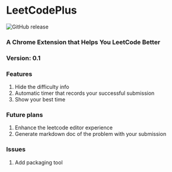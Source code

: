 # LeetCodePlus
![GitHub release](https://img.shields.io/badge/Release-v0.1-green.svg)
### A Chrome Extension that Helps You LeetCode Better

### Version: 0.1

### Features
1. Hide the difficulty info
2. Automatic timer that records your successful submission 
3. Show your best time


### Future plans
1. Enhance the leetcode editor experience
2. Generate markdown doc of the problem with your submission

### Issues
1. Add packaging tool